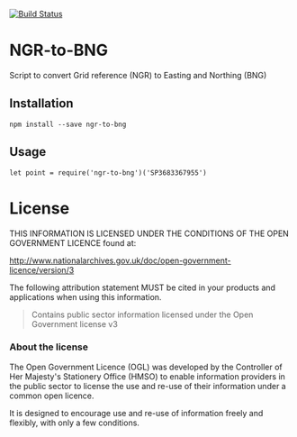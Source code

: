 [![Build Status](https://travis-ci.org/EnvironmentAgency/ngr-to-bng.svg?branch=master)](https://travis-ci.org/EnvironmentAgency/ngr-to-bng)

# NGR-to-BNG

Script to convert Grid reference (NGR) to Easting and Northing (BNG)

## Installation

```
npm install --save ngr-to-bng
```
## Usage

```
let point = require('ngr-to-bng')('SP3683367955')
```

# License

THIS INFORMATION IS LICENSED UNDER THE CONDITIONS OF THE OPEN GOVERNMENT LICENCE found at:

http://www.nationalarchives.gov.uk/doc/open-government-licence/version/3

The following attribution statement MUST be cited in your products and applications when using this information.

>Contains public sector information licensed under the Open Government license v3

### About the license

The Open Government Licence (OGL) was developed by the Controller of Her Majesty's Stationery Office (HMSO) to enable information providers in the public sector to license the use and re-use of their information under a common open licence.

It is designed to encourage use and re-use of information freely and flexibly, with only a few conditions.

